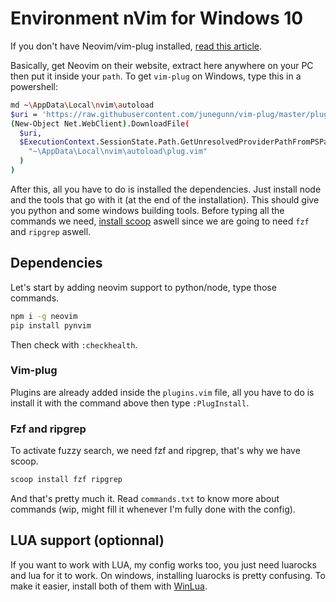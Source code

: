 # Environment nVim for Windows 10

If you don't have Neovim/vim-plug installed, [read this article](https://dev.to/ritikadas/using-neovim-as-an-effortless-way-to-edit-code-installation-and-setup-guide-for-windows-10-5dhc).

Basically, get Neovim on their website, extract here anywhere on your PC then put it inside your `path`. To get `vim-plug` on Windows, type this in a powershell:

```bash
md ~\AppData\Local\nvim\autoload
$uri = 'https://raw.githubusercontent.com/junegunn/vim-plug/master/plug.vim'
(New-Object Net.WebClient).DownloadFile(
  $uri,
  $ExecutionContext.SessionState.Path.GetUnresolvedProviderPathFromPSPath(
    "~\AppData\Local\nvim\autoload\plug.vim"
  )
)
```

After this, all you have to do is installed the dependencies. Just install node and the tools that go with it (at the end of the installation). This should give you python and some windows building tools. Before typing all the commands we need, [install scoop](https://scoop.sh/) aswell since we are going to need `fzf` and `ripgrep` aswell.

## Dependencies

Let's start by adding neovim support to python/node, type those commands.

```bash
npm i -g neovim
pip install pynvim
```

Then check with `:checkhealth`.

### Vim-plug

Plugins are already added inside the `plugins.vim` file, all you have to do is install it with the command above then type `:PlugInstall`.

### Fzf and ripgrep

To activate fuzzy search, we need fzf and ripgrep, that's why we have scoop.

```bash
scoop install fzf ripgrep
```

And that's pretty much it. Read `commands.txt` to know more about commands (wip, might fill it whenever I'm fully done with the config).

## LUA support (optionnal)

If you want to work with LUA, my config works too, you just need luarocks and lua for it to work. On windows, installing luarocks is pretty confusing. To make it easier, install both of them with [WinLua](http://winlua.net/).


